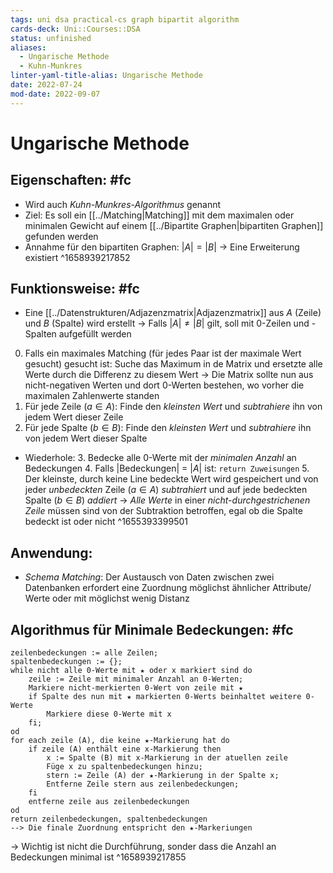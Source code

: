 ```yaml
---
tags: uni dsa practical-cs graph bipartit algorithm
cards-deck: Uni::Courses::DSA
status: unfinished
aliases:
  - Ungarische Methode
  - Kuhn-Munkres
linter-yaml-title-alias: Ungarische Methode
date: 2022-07-24
mod-date: 2022-09-07
---
```


# Ungarische Methode

## Eigenschaften: #fc
- Wird auch *Kuhn-Munkres-Algorithmus* genannt
- Ziel: Es soll ein [[../Matching|Matching]] mit dem maximalen oder minimalen Gewicht auf einem [[../Bipartite Graphen|bipartiten Graphen]] gefunden werden
- Annahme für den bipartiten Graphen: $|A| = |B|$
	-> Eine Erweiterung existiert
^1658939217852

## Funktionsweise: #fc
- Eine [[../Datenstrukturen/Adjazenzmatrix|Adjazenzmatrix]] aus $A$ (Zeile) und $B$ (Spalte) wird erstellt
	-> Falls $|A|\neq|B|$ gilt, soll mit 0-Zeilen und -Spalten aufgefüllt werden
0. Falls ein maximales Matching (für jedes Paar ist der maximale Wert gesucht) gesucht ist: Suche das Maximum in de Matrix und ersetzte alle Werte durch die Differenz zu diesem Wert
	 -> Die Matrix sollte nun aus nicht-negativen Werten und dort 0-Werten bestehen, wo vorher die maximalen Zahlenwerte standen
1. Für jede Zeile ($a\in A$): Finde den *kleinsten Wert* und *subtrahiere* ihn von jedem Wert dieser Zeile
2. Für jede Spalte ($b\in B$): Finde den *kleinsten Wert* und *subtrahiere* ihn von jedem Wert dieser Spalte
- Wiederhole:
	3. Bedecke alle 0-Werte mit der *minimalen Anzahl* an Bedeckungen
		4. Falls |Bedeckungen| = $|A|$ ist: `return Zuweisungen`
	5. Der kleinste, durch keine Line bedeckte Wert wird gespeichert
	und von jeder *unbedeckten* Zeile ($a\in A$) *subtrahiert*
	und auf jede bedeckten Spalte ($b\in B$) *addiert*
		-> *Alle Werte* in einer *nicht-durchgestrichenen Zeile* müssen sind von der Subtraktion betroffen, egal ob die Spalte bedeckt ist oder nicht
^1655393399501

## Anwendung:
- *Schema Matching*: Der Austausch von Daten zwischen zwei Datenbanken erfordert eine Zuordnung möglichst ähnlicher Attribute/ Werte oder mit möglichst wenig Distanz

## Algorithmus für Minimale Bedeckungen: #fc
```
zeilenbedeckungen := alle Zeilen;
spaltenbedeckungen := {};
while nicht alle 0-Werte mit ★ oder x markiert sind do
	zeile := Zeile mit minimaler Anzahl an 0-Werten;
	Markiere nicht-merkierten 0-Wert von zeile mit ★
	if Spalte des nun mit ★ markierten 0-Werts beinhaltet weitere 0-Werte
		Markiere diese 0-Werte mit x
	fi;
od
for each zeile (A), die keine ★-Markierung hat do
	if zeile (A) enthält eine x-Markierung then
		x := Spalte (B) mit x-Markierung in der atuellen zeile
		Füge x zu spaltenbedeckungen hinzu;
		stern := Zeile (A) der ★-Markierung in der Spalte x;
		Entferne Zeile stern aus zeilenbedeckungen;
	fi
	entferne zeile aus zeilenbedeckungen
od
return zeilenbedeckungen, spaltenbedeckungen
--> Die finale Zuordnung entspricht den ★-Markeriungen 
```
-> Wichtig ist nicht die Durchführung, sonder dass die Anzahl an Bedeckungen minimal ist
^1658939217855
